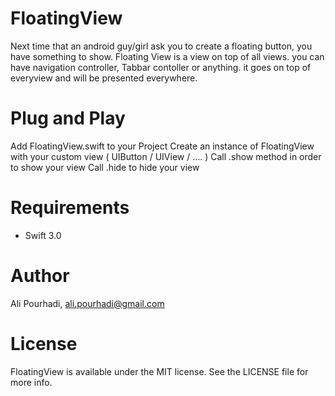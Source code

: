 # FloatingView

Next time that an android guy/girl ask you to create a floating button, you have something to show.
Floating View is a view on top of all views. you can have navigation controller, Tabbar contoller or anything. it goes on top of everyview and will be presented everywhere.

# Plug and Play

Add FloatingView.swift to your Project
Create an instance of FloatingView with your custom view ( UIButton / UIView / .... )
Call .show method in order to show your view
Call .hide to hide your view

# Requirements
+ Swift 3.0

# Author
Ali Pourhadi, ali.pourhadi@gmail.com

# License
FloatingView is available under the MIT license. See the LICENSE file for more info.
